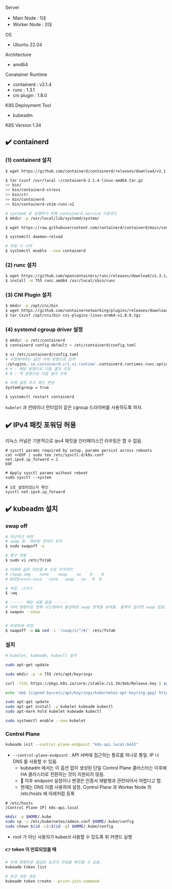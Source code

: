Server
- Main Node : 1대
- Worker Node : 2대

OS
- Ubuntu 22.04

Architecture
- amd64

Conatainer Runtime
- containerd : v2.1.4
- runc : 1.3.1
- cni plugin : 1.8.0

K8S Deployment Tool
- kubeadm

K8S Version
1.34

## ✔️ containerd

### (1) containerd 설치
```sh
$ wget https://github.com/containerd/containerd/releases/download/v2.1.4/containerd-2.1.4-linux-amd64.tar.gz -O ~/containerd-2.1.4-linux-amd64.tar.gz

$ tar Cxzvf /usr/local ~/containerd-2.1.4-linux-amd64.tar.gz
>> bin/
>> bin/containerd-stress
>> bin/ctr
>> bin/containerd
>> bin/containerd-shim-runc-v2

# systemd 로 실행하기 위해 containerd.service 다운로드
$ mkdir -p /usr/local/lib/systemd/system/

$ wget https://raw.githubusercontent.com/containerd/containerd/main/containerd.service -O /usr/local/lib/systemd/system/containerd.service

$ systemctl daemon-reload

# 부팅 시 시작
$ systemctl enable --now containerd
```

### (2) runc 설치
```sh
$ wget https://github.com/opencontainers/runc/releases/download/v1.3.1/runc.amd64 -O ~/runc.amd64
$ install -m 755 runc.amd64 /usr/local/sbin/runc
```

### (3) CNI Plugin 설치

```sh
$ mkdir -p /opt/cni/bin
$ wget https://github.com/containernetworking/plugins/releases/download/v1.8.0/cni-plugins-linux-arm64-v1.8.0.tgz
$ tar Cxzvf /opt/cni/bin cni-plugins-linux-arm64-v1.8.0.tgz
```


### (4) systemd cgroup driver 설정
```sh
$ mkdir -p /etc/containerd
$ containerd config default > /etc/containerd/config.toml

$ vi /etc/containerd/config.toml
# 수정해야하는 옵션 아래 방향으로 검색
:/plugins.'io.containerd.cri.v1.runtime'.containerd.runtimes.runc.options
# n : 해당 방향으로 다음 결과 조회
# N : 역 방향으로 다음 결과 조회

# 아래 설정 추가 혹은 변경
SystemCgroup = true 

$ systemctl restart containerd
```
`kubelet` 과 컨테이너 런타임이 같은 cgroup 드라이버를 사용하도록 하자.


## ✔️ IPv4 패킷 포워딩 허용
리눅스 커널은 기본적으로 ipv4 패킷을 인터페이스간 라우팅은 할 수 없음.

```
# sysctl params required by setup, params persist across reboots
cat <<EOF | sudo tee /etc/sysctl.d/k8s.conf
net.ipv4.ip_forward = 1
EOF

# Apply sysctl params without reboot
sudo sysctl --system

# 1로 설정되었는지 확인
sysctl net.ipv4.ip_forward
```

## ✔️ kubeadm 설치
### swap off
```sh
# 차근차근 버전
# swap 끔. 재부팅 전까지 유지
$ sudo swapoff -a

# 영구 적용
$ sudo vi /etc/fstab

# 아래와 같은 라인을 # 으로 주석처리
# /swap.img    none    swap    sw    0    0
# UUID=xxxx-xxxx   none   swap   sw   0  0

# 저장, 나가기
$ :wq

# ------ 해당 내용 없음 ------
# 아래 명령어로 현재 시스템에서 활성화된 swap 영역을 보여줌. 출력이 없다면 swap 없음.
$ swapon --show


# 바로바로 버전
$ swapoff -a && sed -i '/swap/s/^/#/' /etc/fstab
```

### 설치
```sh
# kubelet, kubeadm, kubectl 설치

sudo apt-get update

sudo mkdir -p -m 755 /etc/apt/keyrings

curl -fsSL https://pkgs.k8s.io/core:/stable:/v1.34/deb/Release.key | sudo gpg --dearmor -o /etc/apt/keyrings/kubernetes-apt-keyring.gpg

echo 'deb [signed-by=/etc/apt/keyrings/kubernetes-apt-keyring.gpg] https://pkgs.k8s.io/core:/stable:/v1.34/deb/ /' | sudo tee /etc/apt/sources.list.d/kubernetes.list

sudo apt-get update
sudo apt-get install -y kubelet kubeadm kubectl
sudo apt-mark hold kubelet kubeadm kubectl

sudo systemctl enable --now kubelet
```

### Control Plane
```sh
kubeadm init --control-plane-endpoint "k8s-api.local:6443"
```
- `--control-plane-endpoint` : API 서버에 접근하는 통로를 하나로 통일. IP 나 DNS 를 사용할 수 있음.
    - kubeadm 에서는 이 옵션 없이 생성된 단일 Control Plane 클러스터는 이후에 HA 클러스터로 전환하는 것이 지원되지 않음.
    - 🤖 이후 endpoint 설정이나 변경은 인증서 재발행과 관련되어서 어렵다고 함.
    - 현재는 DNS 이름 사용하여 설정. Control Plane 과 Worker Node 의 /etc/hosts 에 아래처럼 등록
```
# /etc/hosts
[Control Plane IP] k8s-api.local
```

```sh
mkdir -p $HOME/.kube
sudo cp -i /etc/kubernetes/admin.conf $HOME/.kube/config
sudo chown $(id -u):$(id -g) $HOME/.kube/config
```
- root 가 아닌 사용자가 kubectl 사용할 수 있도록 위 커맨드 실행

#### 👉 token 이 만료되었을 때
```sh
# 아래 명령어로 발급된 토큰과 만료를 확인할 수 있음.
kubeadm token list

# 토큰 새로 생성
kubeadm token create --print-join-command
```
